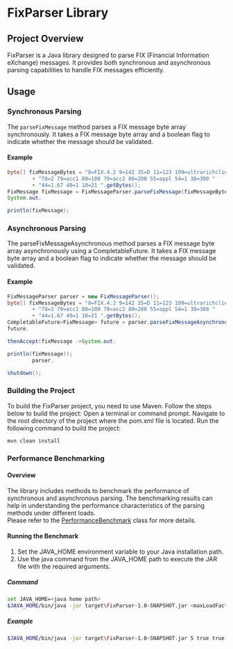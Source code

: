# FixParser Library

## Project Overview

FixParser is a Java library designed to parse FIX (Financial Information eXchange) messages. It provides both
synchronous and asynchronous parsing capabilities to handle FIX messages efficiently.

## Usage

### Synchronous Parsing

The `parseFixMessage` method parses a FIX message byte array synchronously. It takes a FIX message byte array and a
boolean flag to indicate whether the message should be validated.

#### Example

```java
byte[] fixMessageBytes = "8=FIX.4.2 9=142 35=D 11=123 109=ultrarichclient 76=jp 1=clientacc "
        + "78=2 79=acc1 80=100 79=acc2 80=200 55=appl 54=1 38=300 "
        + "44=1.67 40=1 10=21 ".getBytes();
FixMessage fixMessage = FixMessageParser.parseFixMessage(fixMessageBytes, false);
System.out.

println(fixMessage);
```

### Asynchronous Parsing

The parseFixMessageAsynchronous method parses a FIX message byte array asynchronously using a CompletableFuture. It
takes a FIX message byte array and a boolean flag to indicate whether the message should be validated.

#### Example

```java
FixMessageParser parser = new FixMessageParser();
byte[] fixMessageBytes = "8=FIX.4.2 9=142 35=D 11=123 109=ultrarichclient 76=jp 1=clientacc "
        + "78=2 79=acc1 80=100 79=acc2 80=200 55=appl 54=1 38=300 "
        + "44=1.67 40=1 10=21 ".getBytes();
CompletableFuture<FixMessage> future = parser.parseFixMessageAsynchronous(fixMessageBytes, false);
future.

thenAccept(fixMessage ->System.out.

println(fixMessage));
        parser.

shutdown();
```

### Building the Project

To build the FixParser project, you need to use Maven. Follow the steps below to build the project:
Open a terminal or command prompt.
Navigate to the root directory of the project where the pom.xml file is located.
Run the following command to build the project:

```bash
mvn clean install
```

### Performance Benchmarking

#### Overview

The library includes methods to benchmark the performance of synchronous and asynchronous parsing. The benchmarking
results can help in understanding the performance characteristics of the parsing methods under different loads.  
Please refer to the [PerformanceBenchmark](src/main/java/com/fixparser/performance/PerformanceBenchmark.java) class for
more details.

#### Running the Benchmark

1. Set the JAVA_HOME environment variable to your Java installation path.
2. Use the java command from the JAVA_HOME path to execute the JAR file with the required arguments.

##### Command

```bash
set JAVA_HOME=<java home path>
$JAVA_HOME/bin/java -jar target\FixParser-1.0-SNAPSHOT.jar <maxLoadFactor> <runbenchmarkParsingInParallel> <benchmarkParsingInSequence>
```

##### Example

```bash
$JAVA_HOME/bin/java -jar target\FixParser-1.0-SNAPSHOT.jar 5 true true
```